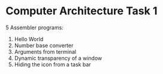# Computer Architecture Task 1

5 Assembler programs:
1.  Hello World
2.  Number base converter
3.  Arguments from terminal
4.  Dynamic transparency of a window
5.  Hiding the icon from a task bar
